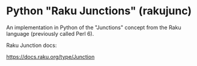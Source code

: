 # Python "Raku Junctions" (rakujunc)

An implementation in Python of the "Junctions" concept from the Raku language (previously called Perl 6).

Raku Junction docs:

https://docs.raku.org/type/Junction
